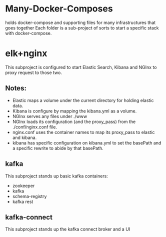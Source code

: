 # Many-Docker-Composes
holds docker-compose and supporting files for many infrastructures that goes together
Each folder is a sub-project of sorts to start a specific stack with docker-compose.

# elk+nginx
This subproject is configured to start Elastic Search, Kibana and NGInx to proxy request to those two.

## Notes:
+ Elastic maps a volume under the current directory for holding elastic data.
+ Kibana is configure by mapping the kibana.yml as a volume.
+ NGInx serves any files under ./www
+ NGInx loads its configuration (and the proxy_pass) from the ./conf/nginx.conf file.
+ nginx.conf uses the container names to map its proxy_pass to elastic and kibana.
+ kibana has specific configuration on kibana.yml to set the basePath and a specific rewrite to abide by that basePath.

## kafka
This subproject stands up basic kafka containers:
+ zookeeper
+ kafka
+ schema-registry
+ kafka rest

## kafka-connect
This subproject stands up the kafka connect broker and a UI 



